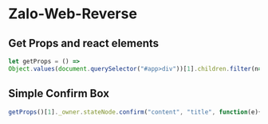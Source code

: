 # Zalo-Web-Reverse
## Get Props and react elements
```js
let getProps = () =>
Object.values(document.querySelector("#app>div"))[1].children.filter(n=>n)
```

## Simple Confirm Box
```js
getProps()[1]._owner.stateNode.confirm("content", "title", function(e){console.log(e)})
```
